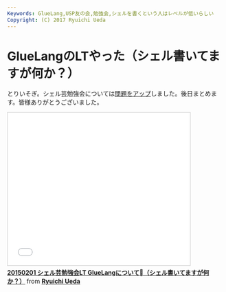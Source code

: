 ```yaml
---
Keywords: GlueLang,USP友の会,勉強会,シェルを書くという人はレベルが低いらしい
Copyright: (C) 2017 Ryuichi Ueda
---
```


# GlueLangのLTやった（シェル書いてますが何か？）
とりいそぎ。シェル芸勉強会については<a href="/?post=05093" title="【問題と解答例】第15回ドキッ！grepだらけのシェル芸勉強会">問題をアップ</a>しました。後日まとめます。皆様ありがとうございました。

<iframe src="//www.slideshare.net/slideshow/embed_code/44124260" width="425" height="355" frameborder="0" marginwidth="0" marginheight="0" scrolling="no" style="border:1px solid #CCC; border-width:1px; margin-bottom:5px; max-width: 100%;" allowfullscreen> </iframe> <div style="margin-bottom:5px"> <strong> <a href="//www.slideshare.net/ryuichiueda/20150201-gluelang-lt" title="20150201 シェル芸勉強会LT GlueLangについて（シェル書いてますが何か？）" target="_blank">20150201 シェル芸勉強会LT GlueLangについて（シェル書いてますが何か？）</a> </strong> from <strong><a href="//www.slideshare.net/ryuichiueda" target="_blank">Ryuichi Ueda</a></strong> </div>

